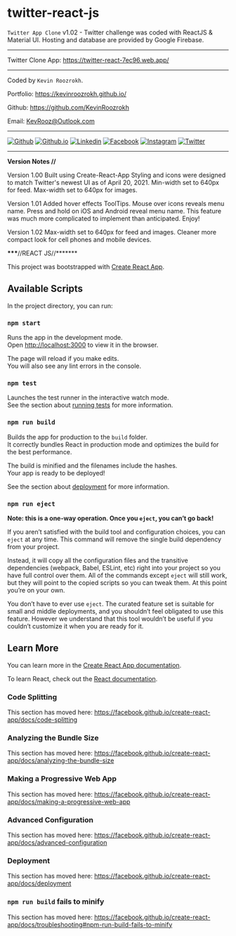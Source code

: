 # twitter-react-js
`Twitter App Clone` v1.02 - Twitter challenge was coded with ReactJS & Material UI. Hosting and database are provided by Google Firebase.

---
Twitter Clone App: https://twitter-react-7ec96.web.app/

---

Coded by `Kevin Roozrokh`.

Portfolio: https://kevinroozrokh.github.io/

Github: https://github.com/KevinRoozrokh

Email: KevRooz@Outlook.com

---
[![Github](https://img.shields.io/badge/-Github-gray?style=flat-square&logo=Github&logoColor=white)](https://github.com/KevinRoozrokh)
[![Github.io](https://img.shields.io/badge/-Github.io-black?style=flat-square&logo=Github&logoColor=white)](https://kevinroozrokh.github.io/)
[![Linkedin](https://img.shields.io/badge/-LinkedIn-darkblue?style=flat-square&logo=Linkedin&logoColor=white)](https://www.linkedin.com/in/kevin-roozrokh/)
[![Facebook](https://img.shields.io/badge/-Facebook-blue?style=flat-square&logo=Facebook&logoColor=white)](https://www.facebook.com/kevinkayvan/)
[![Instagram](https://img.shields.io/badge/-Instagram-red?style=flat-square&logo=Instagram&logoColor=white)](https://www.instagram.com/donkayvan/)
[![Twitter](https://img.shields.io/badge/-Twitter-teal?style=flat-square&logo=Twitter&logoColor=white)](https://twitter.com/kevinkayvan)

---

**Version Notes //**

Version 1.00
Built using Create-React-App
Styling and icons were designed to match Twitter's newest UI as of April 20, 2021.
Min-width set to 640px for feed.
Max-width set to 640px for images.

Version 1.01
Added hover effects ToolTips. Mouse over icons reveals menu name.
Press and hold on iOS and Android reveal menu name.
This feature was much more complicated to implement than anticipated. Enjoy!

Version 1.02
Max-width set to 640px for feed and images.
Cleaner more compact look for cell phones and mobile devices.

**\*\*\***//REACT JS//\*\*\*\*\*\*\*

This project was bootstrapped with [Create React App](https://github.com/facebook/create-react-app).

## Available Scripts

In the project directory, you can run:

### `npm start`

Runs the app in the development mode.<br />
Open [http://localhost:3000](http://localhost:3000) to view it in the browser.

The page will reload if you make edits.<br />
You will also see any lint errors in the console.

### `npm test`

Launches the test runner in the interactive watch mode.<br />
See the section about [running tests](https://facebook.github.io/create-react-app/docs/running-tests) for more information.

### `npm run build`

Builds the app for production to the `build` folder.<br />
It correctly bundles React in production mode and optimizes the build for the best performance.

The build is minified and the filenames include the hashes.<br />
Your app is ready to be deployed!

See the section about [deployment](https://facebook.github.io/create-react-app/docs/deployment) for more information.

### `npm run eject`

**Note: this is a one-way operation. Once you `eject`, you can’t go back!**

If you aren’t satisfied with the build tool and configuration choices, you can `eject` at any time. This command will remove the single build dependency from your project.

Instead, it will copy all the configuration files and the transitive dependencies (webpack, Babel, ESLint, etc) right into your project so you have full control over them. All of the commands except `eject` will still work, but they will point to the copied scripts so you can tweak them. At this point you’re on your own.

You don’t have to ever use `eject`. The curated feature set is suitable for small and middle deployments, and you shouldn’t feel obligated to use this feature. However we understand that this tool wouldn’t be useful if you couldn’t customize it when you are ready for it.

## Learn More

You can learn more in the [Create React App documentation](https://facebook.github.io/create-react-app/docs/getting-started).

To learn React, check out the [React documentation](https://reactjs.org/).

### Code Splitting

This section has moved here: https://facebook.github.io/create-react-app/docs/code-splitting

### Analyzing the Bundle Size

This section has moved here: https://facebook.github.io/create-react-app/docs/analyzing-the-bundle-size

### Making a Progressive Web App

This section has moved here: https://facebook.github.io/create-react-app/docs/making-a-progressive-web-app

### Advanced Configuration

This section has moved here: https://facebook.github.io/create-react-app/docs/advanced-configuration

### Deployment

This section has moved here: https://facebook.github.io/create-react-app/docs/deployment

### `npm run build` fails to minify

This section has moved here: https://facebook.github.io/create-react-app/docs/troubleshooting#npm-run-build-fails-to-minify
